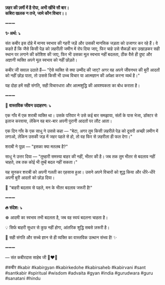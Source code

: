 **ज़हर की ज़र्मी में है रोपा, अभी खींचे सौ बार।**\
**कबिरा खलक न तजे, जामे कौन विचार।।**

➖➖➖

**✨ अर्थ: ⤵**

संत कबीर इस दोहे में मानव स्वभाव की गहरी जड़ें और उसकी मानसिक जड़ता को उजागर कर रहे हैं। वे कहते हैं कि जैसे किसी पेड़ को ज़हरीली जमीन में रोप दिया जाए, फिर चाहे उसे सैकड़ों बार उखाड़कर सही स्थान पर लगाने की कोशिश की जाए, फिर भी उसका मूल स्वभाव नहीं बदलता, ठीक वैसे ही दुष्ट और अज्ञानी व्यक्ति अपने मूल स्वभाव को नहीं छोड़ते।

कबीर जी सवाल उठाते हैं— "ऐसे व्यक्ति से क्या उम्मीद की जाए? अगर वह अपने जीवनभर की बुरी आदतों को नहीं छोड़ पाता, तो उससे किसी भी उच्च विचार या आत्मज्ञान की अपेक्षा करना व्यर्थ है।"

यह दोहा हमें सही संगति, सही विचारधारा और आत्मशुद्धि की आवश्यकता का बोध कराता है।

➖➖➖

**🌾 वास्तविक जीवन उदाहरण: ⤵**

एक गाँव में एक शराबी व्यक्ति था। उसके परिवार ने उसे कई बार समझाया, संतों के पास भेजा, डॉक्टर से इलाज करवाया, लेकिन वह बार-बार अपनी पुरानी आदतों पर लौट आता।

एक दिन गाँव के एक साधु ने उससे कहा — "बेटा, अगर तुम किसी ज़हरीले पेड़ को दूसरी अच्छी ज़मीन में लगाओ, लेकिन उसकी जड़ में जहर पहले से हो, तो वह फिर से ज़हरीला ही फल देगा।"

शराबी ने पूछा — "इसका क्या मतलब है?"

साधु ने उत्तर दिया — "तुम्हारी समस्या बाहर की नहीं, भीतर की है। जब तक तुम भीतर से बदलाव नहीं चाहते, तब तक कोई भी तुम्हें बदल नहीं सकता।"

यह सुनकर शराबी को अपनी गलती का एहसास हुआ। उसने अपने विचारों को शुद्ध किया और धीरे-धीरे अपनी बुरी आदतों को छोड़ दिया।

📜 "बाहरी बदलाव से पहले, मन के भीतर बदलाव जरूरी है!"

➖➖➖

**🔥 संदेश: ⤵**

☸ आदमी का स्वभाव तभी बदलता है, जब वह स्वयं बदलना चाहता है।

💡 सिर्फ बाहरी सुधार से कुछ नहीं होगा, आंतरिक शुद्धि सबसे ज़रूरी है।

🙏 सही संगति और सच्चे ज्ञान से ही व्यक्ति का वास्तविक उत्थान संभव है! ✨

➖➖➖

— संत कबीरदास साहेब जी 🙏❤️💯

#कबीर #kabir #kabirgyan #kabirkedohe #kabirsaheb #kabirvani #sant #santkabir #spiritual #wisdom #advaita #gyan #india #gurudwara #guru #sanatani #hindu
